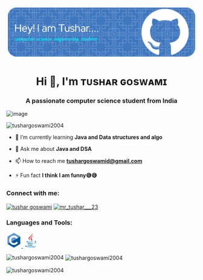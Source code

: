 ![logo](https://github.com/Tushargoswami2004/Tushargoswami2004/blob/main/github-header-image%20(2).png)
<h1 align="center">Hi 👋, I'm ᴛᴜsʜᴀʀ ɢᴏsᴡᴀᴍɪ</h1>
<h3 align="center">A passionate computer science student from India</h3>

 ![image](https://github.com/Tushargoswami2004/Tushargoswami2004/assets/143717562/92b5d3b1-3fe5-44e9-ae39-2b1f3deda2b3)

<p align="left"> <img src="https://komarev.com/ghpvc/?username=tushargoswami2004&label=Profile%20views&color=0e75b6&style=flat" alt="tushargoswami2004" /> </p>

- 🌱 I’m currently learning **Java and Data structures and algo**

- 💬 Ask me about **Java and DSA**

- 📫 How to reach me **tushargoswamid@gmail.com**

- ⚡ Fun fact **I think I am funny😅😅**


<h3 align="left">Connect with me:</h3>
<p align="left">
<a href="https://linkedin.com/in/tushar goswami" target="blank"><img align="center" src="https://raw.githubusercontent.com/rahuldkjain/github-profile-readme-generator/master/src/images/icons/Social/linked-in-alt.svg" alt="tushar goswami" height="30" width="40" /></a>
<a href="https://instagram.com/mr_tushar___23" target="blank"><img align="center" src="https://raw.githubusercontent.com/rahuldkjain/github-profile-readme-generator/master/src/images/icons/Social/instagram.svg" alt="mr_tushar___23" height="30" width="40" /></a>
</p>

<h3 align="left">Languages and Tools:</h3>
<p align="left"> <a href="https://www.cprogramming.com/" target="_blank" rel="noreferrer"> <img src="https://raw.githubusercontent.com/devicons/devicon/master/icons/c/c-original.svg" alt="c" width="40" height="40"/> </a> <a href="https://www.java.com" target="_blank" rel="noreferrer"> <img src="https://raw.githubusercontent.com/devicons/devicon/master/icons/java/java-original.svg" alt="java" width="40" height="40"/> </a> </p>

<p><img align="left" src="https://github-readme-stats.vercel.app/api/top-langs?username=tushargoswami2004&show_icons=true&locale=en&layout=compact" alt="tushargoswami2004" /></p>

<p>&nbsp;<img align="center" src="https://github-readme-stats.vercel.app/api?username=tushargoswami2004&show_icons=true&locale=en" alt="tushargoswami2004" /></p>

<p><img align="center" src="https://github-readme-streak-stats.herokuapp.com/?user=tushargoswami2004&" alt="tushargoswami2004" /></p>
